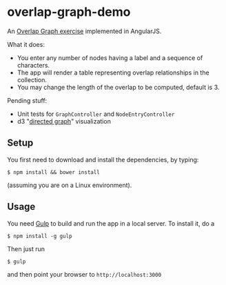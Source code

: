 overlap-graph-demo
==================

An [Overlap Graph exercise](http://rosalind.info/problems/grph/) implemented in AngularJS.

What it does:

- You enter any number of nodes having a label and a sequence of characters.
- The app will render a table representing overlap relationships in the collection. 
- You may change the length of the overlap to be computed, default is 3.

Pending stuff:

- Unit tests for `GraphController` and `NodeEntryController`
- d3 "[directed graph](http://bl.ocks.org/mbostock/4062045)" visualization

## Setup

You first need to download and install the dependencies, by typing:

`$ npm install && bower install`

(assuming you are on a Linux environment).

## Usage

You need [Gulp](http://gulpjs.com/) to build and run the app in a local server. To install it, do a

`$ npm install -g gulp`

Then just run

`$ gulp`

and then point your browser to `http://localhost:3000`

